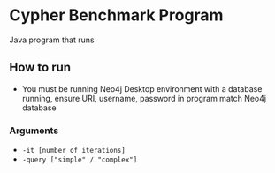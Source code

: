 # Cypher Benchmark Program
Java program that runs 
## How to run
- You must be running Neo4j Desktop environment with a database running, ensure URI, username, password in program match Neo4j database
### Arguments
- `-it [number of iterations]`
- `-query ["simple" / "complex"]`